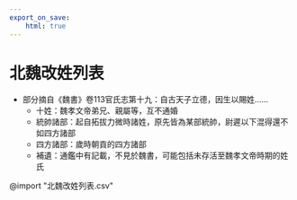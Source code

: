 ```yaml
---
export_on_save:
    html: true
---
```


# 北魏改姓列表
- 部分摘自《魏書》卷113官氏志第十九：自古天子立德，因生以賜姓……
    - 十姓：魏孝文帝弟兄、親屬等，互不通婚
    - 統帥諸部：起自拓拔力微時諸姓，原先皆為某部統帥，尉遲以下混得還不如四方諸部
    - 四方諸部：歲時朝貢的四方諸部
    - 補遺：通鑑中有記載，不見於魏書，可能包括未存活至魏孝文帝時期的姓氏

@import "北魏改姓列表.csv"